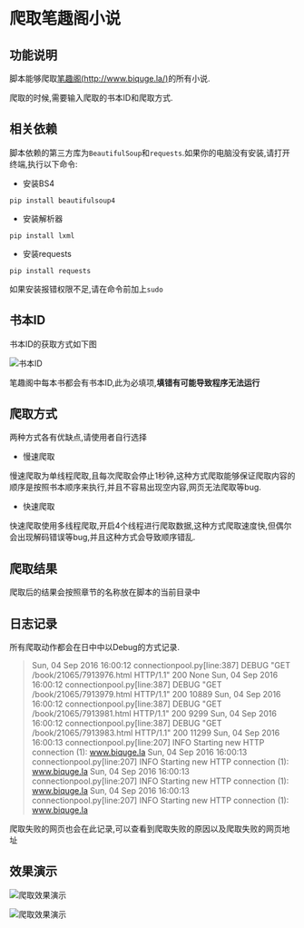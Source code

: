 # 爬取笔趣阁小说

## 功能说明

脚本能够爬取[笔趣阁(http://www.biquge.la/)](http://www.biquge.la/)的所有小说.

爬取的时候,需要输入爬取的书本ID和爬取方式.

## 相关依赖

脚本依赖的第三方库为`BeautifulSoup`和`requests`.如果你的电脑没有安装,请打开终端,执行以下命令:

* 安装BS4

`pip install beautifulsoup4`

* 安装解析器

`pip install lxml`

* 安装requests

`pip install requests`

如果安装报错权限不足,请在命令前加上`sudo`

## 书本ID

书本ID的获取方式如下图

![书本ID](http://7xsgl3.com1.z0.glb.clouddn.com//201609041556.png )

笔趣阁中每本书都会有书本ID,此为必填项,**填错有可能导致程序无法运行**

## 爬取方式

两种方式各有优缺点,请使用者自行选择

* 慢速爬取

慢速爬取为单线程爬取,且每次爬取会停止1秒钟,这种方式爬取能够保证爬取内容的顺序是按照书本顺序来执行,并且不容易出现空内容,网页无法爬取等bug.

* 快速爬取

快速爬取使用多线程爬取,开启4个线程进行爬取数据,这种方式爬取速度快,但偶尔会出现解码错误等bug,并且这种方式会导致顺序错乱.

## 爬取结果

爬取后的结果会按照章节的名称放在脚本的当前目录中

## 日志记录

所有爬取动作都会在日中中以Debug的方式记录.

>Sun, 04 Sep 2016 16:00:12 connectionpool.py[line:387] DEBUG "GET /book/21065/7913976.html HTTP/1.1" 200 None
Sun, 04 Sep 2016 16:00:12 connectionpool.py[line:387] DEBUG "GET /book/21065/7913979.html HTTP/1.1" 200 10889
Sun, 04 Sep 2016 16:00:12 connectionpool.py[line:387] DEBUG "GET /book/21065/7913981.html HTTP/1.1" 200 9299
Sun, 04 Sep 2016 16:00:12 connectionpool.py[line:387] DEBUG "GET /book/21065/7913983.html HTTP/1.1" 200 11299
Sun, 04 Sep 2016 16:00:13 connectionpool.py[line:207] INFO Starting new HTTP connection (1): www.biquge.la
Sun, 04 Sep 2016 16:00:13 connectionpool.py[line:207] INFO Starting new HTTP connection (1): www.biquge.la
Sun, 04 Sep 2016 16:00:13 connectionpool.py[line:207] INFO Starting new HTTP connection (1): www.biquge.la
Sun, 04 Sep 2016 16:00:13 connectionpool.py[line:207] INFO Starting new HTTP connection (1): www.biquge.la

爬取失败的网页也会在此记录,可以查看到爬取失败的原因以及爬取失败的网页地址

## 效果演示

![爬取效果演示](http://7xsgl3.com1.z0.glb.clouddn.com//201609041601.png )

![爬取效果演示](http://7xsgl3.com1.z0.glb.clouddn.com//201609041603.png )
